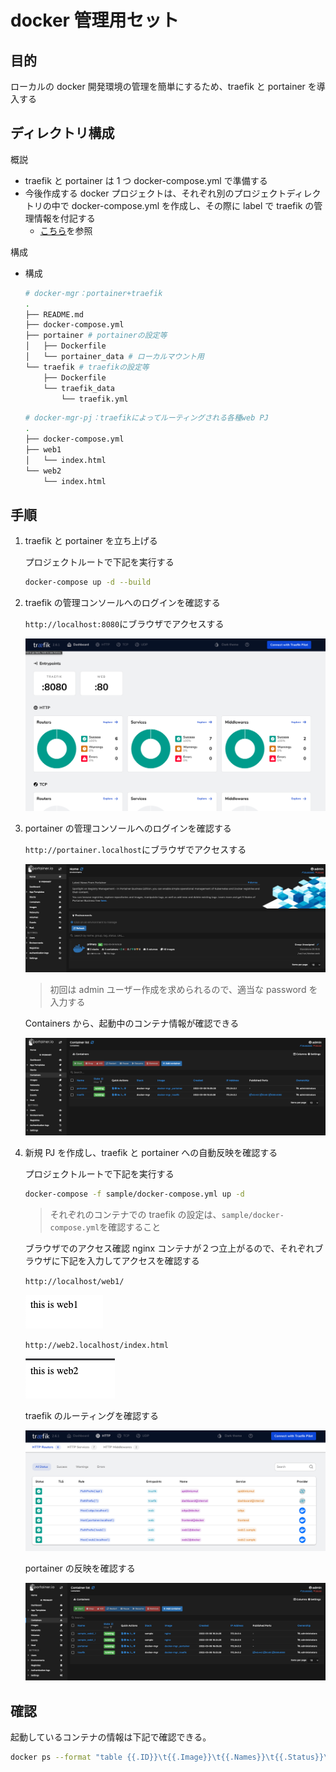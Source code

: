 # docker 管理用セット

## 目的

ローカルの docker 開発環境の管理を簡単にするため、traefik と portainer を導入する

## ディレクトリ構成

概説

- traefik と portainer は 1 つ docker-compose.yml で準備する
- 今後作成する docker プロジェクトは、それぞれ別のプロジェクトディレクトリの中で docker-compose.yml を作成し、その際に label で traefik の管理情報を付記する
  - [こちら](https://github.com/vnzzzz/docker-mgr-pj)を参照

構成

- 構成

  ```bash
  # docker-mgr：portainer+traefik
  .
  ├── README.md
  ├── docker-compose.yml
  ├── portainer # portainerの設定等
  │   ├── Dockerfile
  │   └── portainer_data # ローカルマウント用
  └── traefik # traefikの設定等
      ├── Dockerfile
      └── traefik_data
          └── traefik.yml
  ```

  ```bash
  # docker-mgr-pj：traefikによってルーティングされる各種web PJ
  .
  ├── docker-compose.yml
  ├── web1
  │   └── index.html
  └── web2
      └── index.html
  ```

## 手順

1. traefik と portainer を立ち上げる

   プロジェクトルートで下記を実行する

   ```bash
   docker-compose up -d --build
   ```

1. traefik の管理コンソールへのログインを確認する

   `http://localhost:8080`にブラウザでアクセスする

   ![picture 1](images/traefik-console.png)

1. portainer の管理コンソールへのログインを確認する

   `http://portainer.localhost`にブラウザでアクセスする

   ![picture 2](images/portainer-console.png)

   > 初回は admin ユーザー作成を求められるので、適当な password を入力する

   Containers から、起動中のコンテナ情報が確認できる

   ![picture 3](images/portainer-container.png)

1. 新規 PJ を作成し、traefik と portainer への自動反映を確認する

   プロジェクトルートで下記を実行する

   ```bash
   docker-compose -f sample/docker-compose.yml up -d
   ```

   > それぞれのコンテナでの traefik の設定は、`sample/docker-compose.yml`を確認すること

   ブラウザでのアクセス確認
   nginx コンテナが２つ立上がるので、それぞれブラウザに下記を入力してアクセスを確認する

   `http://localhost/web1/`

   ![picture 4](images/web1.png)

   `http://web2.localhost/index.html`

   ![picture 5](images/web2.png)

   traefik のルーティングを確認する

   ![picture 6](images/traefik-sample.png)

   portainer の反映を確認する

   ![picture 7](images/portainer-sample.png)

## 確認

起動しているコンテナの情報は下記で確認できる。

```bash
docker ps --format "table {{.ID}}\t{{.Image}}\t{{.Names}}\t{{.Status}}\t{{.Ports}}"
```
